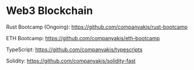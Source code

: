 # Web3 Blockchain

Rust Bootcamp (Ongoing):
https://github.com/companyakis/rust-bootcamp

ETH Bootcamp:
https://github.com/companyakis/eth-bootcamp

TypeScript:
https://github.com/companyakis/typescripts

Solidity:
https://github.com/companyakis/solidity-fast

